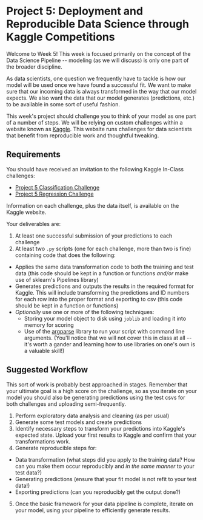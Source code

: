 # Project 5: Deployment and Reproducible Data Science through Kaggle Competitions 

Welcome to Week 5! This week is focused primarily on the concept of the Data Science Pipeline -- modeling (as we will discuss) is only one part of the broader discipline. 

As data scientists, one question we frequently have to tackle is how our model will be used once we have found a successful fit. We want to make sure that our incoming data is always transformed in the way that our model expects. We also want the data that our model generates (predictions, etc.) to be available in some sort of useful fashion. 

This week's project should challenge you to think of your model as one part of a number of steps. We will be relying on custom challenges within a website known as [Kaggle](https://www.kaggle.com/). This website runs challenges for data scientists that benefit from reproducible work and thoughtful tweaking.

## Requirements

You should have received an invitation to the following Kaggle In-Class challenges:

- [Project 5 Classification Challenge](https://inclass.kaggle.com/c/project-5-classification)
- [Project 5 Regression Challenge](https://inclass.kaggle.com/c/project-5-regression-challenge)

Information on each challenge, plus the data itself, is available on the Kaggle website. 

Your deliverables are:

1. At least one successful submission of your predictions to each challenge
2. At least two `.py` scripts (one for each challenge, more than two is fine) containing code that does the following:
  - Applies the same data transformation code to both the training and test data (this code should be kept in a function or functions _and/or_ make use of sklearn's Pipelines library)
  - Generates predictions and outputs the results in the required format for Kaggle. This will include transforming the predictions and ID numbers for each row into the proper format and exporting to csv (this code should be kept in a function or functions)
  - _Optionally_ use one or more of the following techniques:
    - Storing your model object to disk using `joblib` and loading it into memory for scoring
    - Use of the [argparse](https://docs.python.org/2/library/argparse.html) library to run your script with command line arguments. (You'll notice that we will not cover this in class at all -- it's worth a gander and learning how to use libraries on one's own is a valuable skill!)

## Suggested Workflow

This sort of work is probably best approached in stages. Remember that your ultimate goal is a high score on the challenge, so as you iterate on your model you should also be generating predictions using the test csvs for both challenges and uploading semi-frequently.

1. Perform exploratory data analysis and cleaning (as per usual)
2. Generate some test models and create predictions
3. Identify necessary steps to transform your predictions into Kaggle's expected state. Upload your first results to Kaggle and confirm that your transformations work.
4. Generate reproducible steps for:
  - Data transformation (what steps did you apply to the training data? How can you make them occur reproducibly and _in the same manner_ to your test data?)
  - Generating predictions (ensure that your fit model is not refit to your test data!)
  - Exporting predictions (can you reproducibly get the output done?)
5. Once the basic framework for your data pipeline is complete, iterate on your model, using your pipeline to efficiently generate results.

